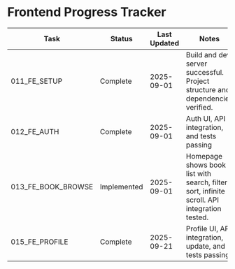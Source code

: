 # Frontend Progress Tracker

| Task                | Status      | Last Updated        | Notes |
|---------------------|-------------|---------------------|-------|
| 011_FE_SETUP        | Complete    | 2025-09-01          | Build and dev server successful. Project structure and dependencies verified. |
| 012_FE_AUTH         | Complete    | 2025-09-01          | Auth UI, API integration, and tests passing |
| 013_FE_BOOK_BROWSE  | Implemented | 2025-09-01          | Homepage shows book list with search, filter, sort, infinite scroll. API integration tested. |
| 015_FE_PROFILE      | Complete    | 2025-09-21          | Profile UI, API integration, update, and tests passing |
